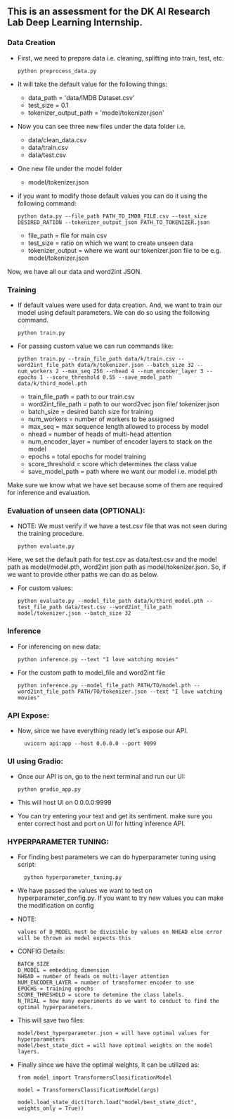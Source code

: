 ## This is an assessment for the DK AI Research Lab Deep Learning Internship.

### Data Creation
- First, we need to prepare data i.e. cleaning, splitting into train, test, etc.

      python preprocess_data.py

- It will take the default value for the following things:
    - data_path = 'data/IMDB Dataset.csv'
    - test_size = 0.1
    - tokenizer_output_path = 'model/tokenizer.json'

- Now you can see three new files under the data folder i.e.
    - data/clean_data.csv
    - data/train.csv
    - data/test.csv
- One new file under the model folder
    - model/tokenizer.json

 - if you want to modify those default values you can do it using the following command:
   
       python data.py --file_path PATH_TO_IMDB_FILE.csv --test_size DESIRED_RATION --tokenizer_output_json PATH_TO_TOKENIZER.json

    - file_path = file for main csv
    - test_size = ratio on which we want to create unseen data
    - tokenizer_output = where we want our tokenizer.json file to be e.g. model/tokenizer.json

Now, we have all our data and word2int JSON.

### Training

- If default values were used for data creation. And, we want to train our model using default parameters. We can do so using the following command.

      python train.py
- For passing custom value we can run commands like:
  
      python train.py --train_file_path data/k/train.csv --word2int_file_path data/k/tokenizer.json --batch_size 32 --num_workers 2 --max_seq 256 --nhead 4 --num_encoder_layer 3 --epochs 1 --score_threshold 0.55 --save_model_path data/k/third_model.pth

    - train_file_path = path to our train.csv
    - word2int_file_path = path to our word2vec json file/ tokenizer.json
    - batch_size = desired batch size for training
    - num_workers = number of workers to be assigned
    - max_seq = max sequence length allowed to process by model
    - nhead = number of heads of multi-head attention
    - num_encoder_layer = number of encoder layers to stack on the model
    - epochs = total epochs for model training
    - score_threshold = score which determines the class value
    - save_model_path = path where we want our model i.e. model.pth

Make sure we know what we have set because some of them are required for inference and evaluation.

### Evaluation of unseen data (OPTIONAL):

- NOTE: We must verify if we have a test.csv file that was not seen during the training procedure.

      python evaluate.py
Here, we set the default path for test.csv as data/test.csv and the model path as model/model.pth, word2int json path as model/tokenizer.json. So, if we want to provide other paths we can do as below.
- For custom values:

      python evaluate.py --model_file_path data/k/third_model.pth --test_file_path data/test.csv --word2int_file_path model/tokenizer.json --batch_size 32

### Inference

- For inferencing on new data:

      python inference.py --text "I love watching movies"

- For the custom path to model_file and word2int file

      python inference.py --model_file_path PATH/TO/model.pth --word2int_file_path PATH/TO/tokenizer.json --text "I love watching movies"

### API Expose:
- Now, since we have everything ready let's expose our API.

        uvicorn api:app --host 0.0.0.0 --port 9099

### UI using Gradio:
- Once our API is on, go to the next terminal and run our UI:

      python gradio_app.py

- This will host UI on 0.0.0.0:9999
- You can try entering your text and get its sentiment. make sure you enter correct host and port on UI for hitting inference API.

### HYPERPARAMETER TUNING:
- For finding best parameters we can do hyperparameter tuning using script:

        python hyperparameter_tuning.py

- We have passed the values we want to test on hyperparameter_config.py. If you want to try new values you can make the modification on config
- NOTE:
  
      values of D_MODEL must be divisible by values on NHEAD else error will be thrown as model expects this

- CONFIG Details:
  
      BATCH_SIZE
      D_MODEL = embedding dimension
      NHEAD = number of heads on multi-layer attention
      NUM_ENCODER_LAYER = number of transformer encoder to use
      EPOCHS = training epochs
      SCORE_THRESHOLD = score to detemine the class labels.
      N_TRIAL = how many experiments do we want to conduct to find the optimal hyperparameters.

- This will save two files:
  
      model/best_hyperparameter.json = will have optimal values for hyperparameters
      model/best_state_dict = will have optimal weights on the model layers.

- Finally since we have the optimal weights, It can be utilized as:

      from model import TransformersClassificationModel

      model = TransformersClassificationModel(args)

      model.load_state_dict(torch.load("model/best_state_dict", weights_only = True))
